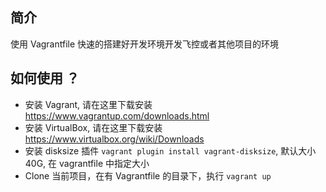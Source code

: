 ## 简介

使用 Vagrantfile 快速的搭建好开发环境开发飞控或者其他项目的环境

## 如何使用 ？

* 安装 Vagrant, 请在这里下载安装 https://www.vagrantup.com/downloads.html
* 安装 VirtualBox, 请在这里下载安装 https://www.virtualbox.org/wiki/Downloads
* 安装 disksize 插件 `vagrant plugin install vagrant-disksize`, 默认大小 40G, 在 vagrantfile 中指定大小
* Clone 当前项目，在有 Vagrantfile 的目录下，执行 `vagrant up`


